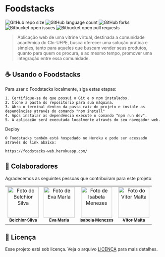 # Foodstacks

![GitHub repo size](https://img.shields.io/github/repo-size/iuricode/README-template?style=for-the-badge)
![GitHub language count](https://img.shields.io/github/languages/count/iuricode/README-template?style=for-the-badge)
![GitHub forks](https://img.shields.io/github/forks/iuricode/README-template?style=for-the-badge)
![Bitbucket open issues](https://img.shields.io/bitbucket/issues/iuricode/README-template?style=for-the-badge)
![Bitbucket open pull requests](https://img.shields.io/bitbucket/pr-raw/iuricode/README-template?style=for-the-badge)

<!--img src="exemplo-image.png" alt="exemplo imagem"-->

> Aplicação web de uma vitrine virtual, destinada a comunidade acadêmica do CIn-UFPE, busca oferecer uma solução prática e simples, tanto para aqueles que buscam vender seus produtos, quanto para quem os procura, e ao mesmo tempo, promover uma integração entre essa comunidade.

## ☕ Usando o Foodstacks

Para usar o Foodstacks localmente, siga estas etapas:

```
1. Certifique-se de que possui o Git e o npm instalados.
2. Clone a pasta do repositório para sua máquina.
3. Abra o terminal dentro da pasta raiz do projeto e instale as dependências através do comando "npm install"
4. Após instalar as dependência execute o comando "npm run dev".
5. A aplicação será executada localmente através do seu navegador web.
```

Deploy

```
O Foodstacks também está hospedado no Heroku e pode ser acessado através do link abaixo:

https://foodstacks-web.herokuapp.com/
```

## 🤝 Colaboradores

Agradecemos às seguintes pessoas que contribuíram para este projeto:

<table>
  <tr>
    <td align="center">
      <a href="#">
        <img src="https://lh3.googleusercontent.com/a-/AOh14GhurZl_JKQUdgK0XdB1gwvu-j-DtfdE3Sz6Obxg=s240-p-k-rw-no" width="100px;" alt="Foto do Belchior Silva"/><br>
        <sub>
          <b>Belchior Silva</b>
        </sub>
      </a>
    </td>
    <td align="center">
      <a href="#">
        <img src="https://avatars.githubusercontent.com/u/39227995?v=4.jpg" width="100px;" alt="Foto de Eva Marla"/><br>
        <sub>
          <b>Eva Marla</b>
        </sub>
      </a>
    <td align="center">
      <a href="#">
        <img src="https://lh3.googleusercontent.com/a-/AOh14GgKeeEVb7fsWY5GSQoX2jLxXDa0kvbuNSVpKnOZ=s240-p-k-rw-no" width="100px;" alt="Foto de Isabela Menezes"/><br>
        <sub>
          <b>Isabela Menezes</b>
        </sub>
      </a>
    </td>       
    </td>
    <td align="center">
      <a href="#">
        <img src="https://avatars.githubusercontent.com/u/39008549?v=4.jpg" width="100px;" alt="Foto do Vitor Malta"/><br>
        <sub>
          <b>Vitor Malta</b>
        </sub>
      </a>
    </td>
  </tr>
</table>

## 📝 Licença

Esse projeto está sob licença. Veja o arquivo [LICENÇA](LICENSE.md) para mais detalhes.

